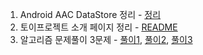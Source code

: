 1. Android AAC DataStore 정리 - [정리](https://github.com/beomjo/android-study/blob/main/summary/jetpack/data_store.md)
2. 토이프로젝트 소개 페이지 정리 - [README](https://github.com/beomjo/white-noise-player)
3. 알고리즘 문제풀이 3문제 - [풀이1](https://github.com/beomjo/algorithm-study/commit/9fcec7991ae62779aa25699072a016360ec06760), [풀이2](https://github.com/beomjo/algorithm-study/commit/729f6d50cbbce70f54d37bd6c498299cd4027d6e), [풀이3](https://github.com/beomjo/algorithm-study/commit/19d6c0d2783da2130cd12ed8749cc5b1e70eacaa)